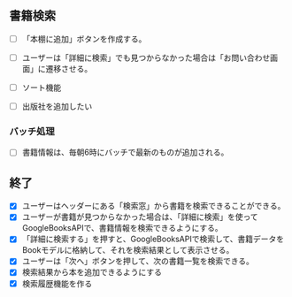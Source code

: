 ## 書籍検索

- [ ] 「本棚に追加」ボタンを作成する。
- [ ] ユーザーは「詳細に検索」でも見つからなかった場合は「お問い合わせ画面」に遷移させる。
- [ ] ソート機能
- [ ] 出版社を追加したい


### バッチ処理

- [ ] 書籍情報は、毎朝6時にバッチで最新のものが追加される。


## 終了

- [x] ユーザーはヘッダーにある「検索窓」から書籍を検索できることができる。
- [x] ユーザーが書籍が見つからなかった場合は、「詳細に検索」を使ってGoogleBooksAPIで、書籍情報を検索できるようにする。
- [x] 「詳細に検索する」を押すと、GoogleBooksAPIで検索して、書籍データをBookモデルに格納して、それを検索結果として表示させる。
- [x] ユーザーは「次へ」ボタンを押して、次の書籍一覧を検索できる。
- [x] 検索結果から本を追加できるようにする
- [x] 検索履歴機能を作る
